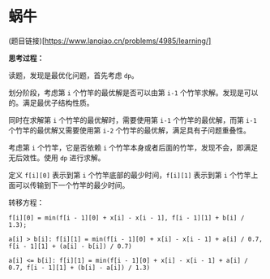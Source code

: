 # 蜗牛

(题目链接)[https://www.lanqiao.cn/problems/4985/learning/]

**思考过程：**

读题，发现是最优化问题，首先考虑 `dp`。

划分阶段，考虑第 `i` 个竹竿的最优解是否可以由第 `i-1` 个竹竿求解。发现是可以的。满足最优子结构性质。

同时在求解第 `i` 个竹竿的最优解时，需要使用第 `i-1` 个竹竿的最优解，而第 `i-1` 个竹竿的最优解又需要使用第 `i-2` 个竹竿的最优解，满足具有子问题重叠性。

考虑第 `i` 个竹竿，它是否依赖 `i` 个竹竿本身或者后面的竹竿，发现不会，即满足无后效性。使用 `dp` 进行求解。

定义 `f[i][0]` 表示到第 `i` 个竹竿底部的最少时间，`f[i][1]` 表示到第 `i` 个竹竿上面可以传输到下一个竹竿的最少时间。

转移方程：

`f[i][0] = min(f[i - 1][0] + x[i] - x[i - 1], f[i - 1][1] + b[i] / 1.3);`

`a[i] > b[i]: f[i][1] = min(f[i - 1][0] + x[i] - x[i - 1] + a[i] / 0.7, f[i - 1][1] + (a[i] - b[i]) / 0.7)`

`a[i] <= b[i]: f[i][1] = min(f[i - 1][0] + x[i] - x[i - 1] + a[i] / 0.7, f[i - 1][1] + (b[i] - a[i]) / 1.3) `

